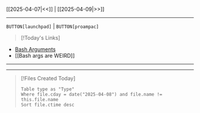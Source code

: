 [[2025-04-07|<<]] | [[2025-04-09|>>]]

---

`BUTTON[launchpad]` | `BUTTON[proampac]`

>[!Today's Links]
 - [Bash Arguments](https://youtube.com/shorts/KSwyTWtOp8M?si=XzTVjCJe5vrmszXl)
 - [[Bash args are WEIRD]]


---



---

>[!Files Created Today]
>```dataview
>Table type as "Type"
>Where file.cday = date("2025-04-08") and file.name != this.file.name
>Sort file.ctime desc
>```
